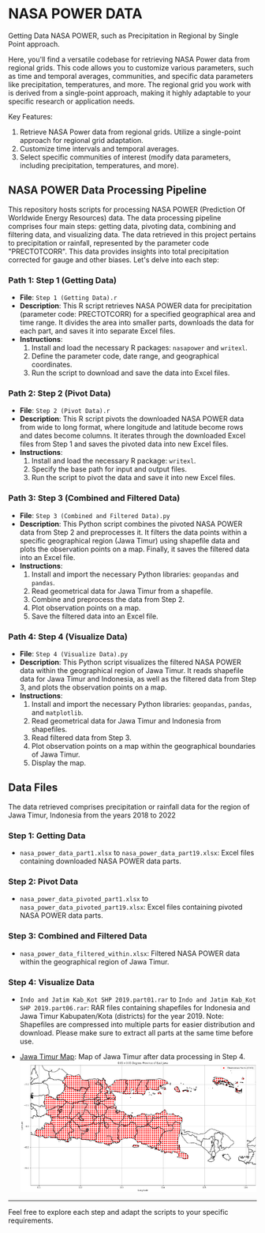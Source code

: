 # NASA POWER DATA
Getting Data NASA POWER, such as Precipitation in Regional by Single Point approach.

Here, you'll find a versatile codebase for retrieving NASA Power data from regional grids. This code allows you to customize various parameters, such as time and temporal averages, communities, and specific data parameters like precipitation, temperatures, and more. The regional grid you work with is derived from a single-point approach, making it highly adaptable to your specific research or application needs.

Key Features:

1. Retrieve NASA Power data from regional grids. Utilize a single-point approach for regional grid adaptation.
2. Customize time intervals and temporal averages.
3. Select specific communities of interest (modify data parameters, including precipitation, temperatures, and more).

## NASA POWER Data Processing Pipeline
This repository hosts scripts for processing NASA POWER (Prediction Of Worldwide Energy Resources) data. The data processing pipeline comprises four main steps: getting data, pivoting data, combining and filtering data, and visualizing data. The data retrieved in this project pertains to precipitation or rainfall, represented by the parameter code "PRECTOTCORR". This data provides insights into total precipitation corrected for gauge and other biases. Let's delve into each step:

### Path 1: Step 1 (Getting Data)
- **File**: `Step 1 (Getting Data).r`
- **Description**: This R script retrieves NASA POWER data for precipitation (parameter code: PRECTOTCORR) for a specified geographical area and time range. It divides the area into smaller parts, downloads the data for each part, and saves it into separate Excel files.
- **Instructions**:
    1. Install and load the necessary R packages: `nasapower` and `writexl`.
    2. Define the parameter code, date range, and geographical coordinates.
    3. Run the script to download and save the data into Excel files.

### Path 2: Step 2 (Pivot Data)
- **File**: `Step 2 (Pivot Data).r`
- **Description**: This R script pivots the downloaded NASA POWER data from wide to long format, where longitude and latitude become rows and dates become columns. It iterates through the downloaded Excel files from Step 1 and saves the pivoted data into new Excel files.
- **Instructions**:
    1. Install and load the necessary R package: `writexl`.
    2. Specify the base path for input and output files.
    3. Run the script to pivot the data and save it into new Excel files.

### Path 3: Step 3 (Combined and Filtered Data)
- **File**: `Step 3 (Combined and Filtered Data).py`
- **Description**: This Python script combines the pivoted NASA POWER data from Step 2 and preprocesses it. It filters the data points within a specific geographical region (Jawa Timur) using shapefile data and plots the observation points on a map. Finally, it saves the filtered data into an Excel file.
- **Instructions**:
    1. Install and import the necessary Python libraries: `geopandas` and `pandas`.
    2. Read geometrical data for Jawa Timur from a shapefile.
    3. Combine and preprocess the data from Step 2.
    4. Plot observation points on a map.
    5. Save the filtered data into an Excel file.

### Path 4: Step 4 (Visualize Data)
- **File**: `Step 4 (Visualize Data).py`
- **Description**: This Python script visualizes the filtered NASA POWER data within the geographical region of Jawa Timur. It reads shapefile data for Jawa Timur and Indonesia, as well as the filtered data from Step 3, and plots the observation points on a map.
- **Instructions**:
    1. Install and import the necessary Python libraries: `geopandas`, `pandas`, and `matplotlib`.
    2. Read geometrical data for Jawa Timur and Indonesia from shapefiles.
    3. Read filtered data from Step 3.
    4. Plot observation points on a map within the geographical boundaries of Jawa Timur.
    5. Display the map.

## Data Files

The data retrieved comprises precipitation or rainfall data for the region of Jawa Timur, Indonesia from the years 2018 to 2022

### Step 1: Getting Data
- `nasa_power_data_part1.xlsx` to `nasa_power_data_part19.xlsx`: Excel files containing downloaded NASA POWER data parts.

### Step 2: Pivot Data
- `nasa_power_data_pivoted_part1.xlsx` to `nasa_power_data_pivoted_part19.xlsx`: Excel files containing pivoted NASA POWER data parts.

### Step 3: Combined and Filtered Data
- `nasa_power_data_filtered_within.xlsx`: Filtered NASA POWER data within the geographical region of Jawa Timur.

### Step 4: Visualize Data
- `Indo and Jatim Kab_Kot SHP 2019.part01.rar` to `Indo and Jatim Kab_Kot SHP 2019.part06.rar`: RAR files containing shapefiles for Indonesia and Jawa Timur Kabupaten/Kota (districts) for the year 2019.
  Note: Shapefiles are compressed into multiple parts for easier distribution and download. Please make sure to extract all parts at the same time before use.
  
- [Jawa Timur Map](https://github.com/zenklinov/nasapower/blob/main/output_map.png): Map of Jawa Timur after data processing in Step 4.
![Jawa Timur Map](https://github.com/zenklinov/nasapower/blob/main/output_map.png)

---

Feel free to explore each step and adapt the scripts to your specific requirements.
